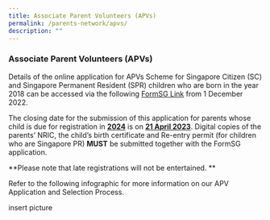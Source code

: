 ```yaml
---
title: Associate Parent Volunteers (APVs)
permalink: /parents-network/apvs/
description: ""
---
```

### **Associate Parent Volunteers (APVs)**
Details of the online application for APVs Scheme for Singapore Citizen (SC) and Singapore Permanent Resident (SPR) children who are born in the year 2018 can be accessed via the following  [FormSG Link](https://form.gov.sg/637e15b7361f4c0012af0e9d) from 1 December 2022.

The closing date for the submission of this application for parents whose child is due for registration in <u>**2024**</u> is on <u>**21 April 2023**</u>.  Digital copies of the parents’ NRIC, the child’s birth certificate and Re-entry permit (for children who are Singapore PR) **MUST** be submitted together with the FormSG application.


**Please note that late registrations will not be entertained. **


Refer to the following infographic for more information on our APV Application and Selection Process. 


insert picture